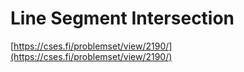 # Line Segment Intersection

[https://cses.fi/problemset/view/2190/](https://cses.fi/problemset/view/2190/)
